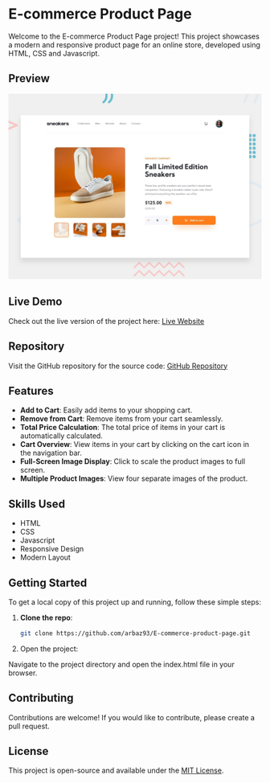 # E-commerce Product Page  

Welcome to the E-commerce Product Page project! This project showcases a modern and responsive product page for an online store, developed using HTML, CSS and Javascript.   

## Preview  

![Desktop Preview](./design/desktop-preview.jpg)  

## Live Demo  

Check out the live version of the project here: [Live Website](https://arbaz93.github.io/E-commerce-product-page/)  

## Repository  

Visit the GitHub repository for the source code: [GitHub Repository](https://github.com/arbaz93/E-commerce-product-page)  

## Features  

- **Add to Cart**: Easily add items to your shopping cart.  
- **Remove from Cart**: Remove items from your cart seamlessly.  
- **Total Price Calculation**: The total price of items in your cart is automatically calculated.  
- **Cart Overview**: View items in your cart by clicking on the cart icon in the navigation bar.  
- **Full-Screen Image Display**: Click to scale the product images to full screen.  
- **Multiple Product Images**: View four separate images of the product.  

## Skills Used  

- HTML  
- CSS
- Javascript
- Responsive Design  
- Modern Layout  

## Getting Started  

To get a local copy of this project up and running, follow these simple steps:  

1. **Clone the repo**:  
   ```bash  
   git clone https://github.com/arbaz93/E-commerce-product-page.git
   
2. Open the project:
   
Navigate to the project directory and open the index.html file in your browser.

## Contributing

Contributions are welcome! If you would like to contribute, please create a pull request.

## License
This project is open-source and available under the [MIT License](./LICENSE).

